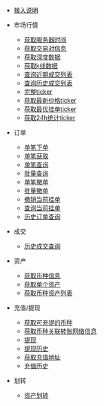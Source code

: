 <!-- docs/_sidebar -->

* [接入说明](/zh-cn/api-info)


* 市场行情
    * [获取服务器时间](/zh-cn/spot/market/public_time)
    * [获取交易对信息](/zh-cn/spot/market/public_symbol)
    * [获取深度数据](/zh-cn/spot/market/public_depth)
    * [获取k线数据](/zh-cn/spot/market/public_kline)
    * [查询近期成交列表](/zh-cn/spot/market/public_trade_recent)
    * [查询历史成交列表](/zh-cn/spot/market/public_trade_history)
    * [完整ticker](/zh-cn/spot/market/public_ticker)
    * [获取最新价格ticker](/zh-cn/spot/market/public_ticker_price)
    * [获取最优挂单ticker](/zh-cn/spot/market/public_ticker_books)
    * [获取24h统计ticker](/zh-cn/spot/market/public_ticker_24h)

* 订单
    * [单笔下单](/zh-cn/spot/order/order_create)
    * [单笔获取](/zh-cn/spot/order/order_get_path)
    * [单笔查询](/zh-cn/spot/order/order_get)
    * [批量查询](/zh-cn/spot/order/batch-order_get)
    * [单笔撤单](/zh-cn/spot/order/order_delete)
    * [批量撤单](/zh-cn/spot/order/batch-order_delete)
    * [撤销当前挂单](/zh-cn/spot/order/open-order_delete)
    * [查询当前挂单](/zh-cn/spot/order/open-order_get)
    * [历史订单查询](/zh-cn/spot/order/history-order)


* 成交
    * [历史成交查询](/zh-cn/spot/trade/trade)


* 资产
    * [获取币种信息](/zh-cn/spot/asset/public_currencies)
    * [获取单个资产](/zh-cn/spot/asset/balance)
    * [获取币种资产列表](/zh-cn/spot/asset/balances)


* 充值/提现
    * [获取可充提的币种](/zh-cn/spot/wallet/support_currency)
    * [获取币种关联转账网络信息](/zh-cn/spot/asset/public_currencies)
    * [提现](/zh-cn/spot/wallet/withdraw)
    * [提现历史](/zh-cn/spot/wallet/withdraw_history)
    * [获取充值地址](/zh-cn/spot/wallet/deposit_address)
    * [充值历史](/zh-cn/spot/wallet/deposit_history)

* 划转
  * [资产划转](/zh-cn/spot/transfer/balance_transfer)












&nbsp;